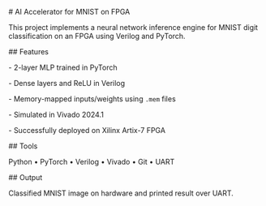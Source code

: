 \# AI Accelerator for MNIST on FPGA



This project implements a neural network inference engine for MNIST digit classification on an FPGA using Verilog and PyTorch.



\## Features

\- 2-layer MLP trained in PyTorch

\- Dense layers and ReLU in Verilog

\- Memory-mapped inputs/weights using `.mem` files

\- Simulated in Vivado 2024.1

\- Successfully deployed on Xilinx Artix-7 FPGA



\## Tools

Python • PyTorch • Verilog • Vivado • Git • UART



\## Output

Classified MNIST image on hardware and printed result over UART.



